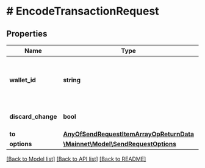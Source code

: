 # # EncodeTransactionRequest

## Properties

Name | Type | Description | Notes
------------ | ------------- | ------------- | -------------
**wallet_id** | **string** | The walletId of the source of funds to spend from. | [optional] 
**discard_change** | **bool** |  | [optional] [default to false]
**to** | [**AnyOfSendRequestItemArrayOpReturnData**](AnyOfSendRequestItemArrayOpReturnData.md) |  | [optional] 
**options** | [**\Mainnet\Model\SendRequestOptions**](SendRequestOptions.md) |  | [optional] 

[[Back to Model list]](../../README.md#documentation-for-models) [[Back to API list]](../../README.md#documentation-for-api-endpoints) [[Back to README]](../../README.md)


